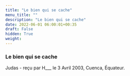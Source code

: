 ```yaml
---
title: "Le bien qui se cache"
menu_title: ""
description: "Le bien qui se cache"
date: 2022-06-01 06:00:01+00:35
draft: False
hidden: True
weight:
---
```

### Le bien qui se cache

Judas - reçu par H___ le 3 Avril 2003, Cuenca, Équateur.



